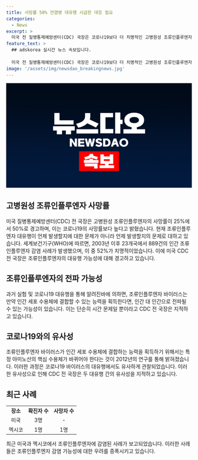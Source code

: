 ```yaml
---
title: 사망률 50% 전염병 대유행 시급한 대응 필요
categories:
  - News
excerpt: >
  미국 전 질병통제예방센터(CDC) 국장은 코로나19보다 더 치명적인 고병원성 조류인플루엔자의 위험을 경고했습니다. 고병원성 인플루엔자의 사망률은 25%에서 50%로, 코로나19 사망률인 0.6%보다 훨씬 높은 수준이며, 레드필드 국장은 조류인플루엔자 대유행이 언제든 일어날 수 있는 잠재적 위험성을 강조했습니다. 또한, 과거 실험과 코로나19 대유행을 통해 조류인플루엔자가 사람 간에 전염될 수 있는 가능성을 지적했으며, 과학자들은 이러한 바이러스의 변이에 대해 경고하고 있습니다.
feature_text: >
  ## adskorea 실시간 뉴스 속보입니다.

  미국 전 질병통제예방센터(CDC) 국장은 코로나19보다 더 치명적인 고병원성 조류인플루엔자의 위험을 경고했습니다. 고병원성 인플루엔자의 사망률은 25%에서 50%로, 코로나19 사망률인 0.6%보다 훨씬 높은 수준이며, 레드필드 국장은 조류인플루엔자 대유행이 언제든 일어날 수 있는 잠재적 위험성을 강조했습니다. 또한, 과거 실험과 코로나19 대유행을 통해 조류인플루엔자가 사람 간에 전염될 수 있는 가능성을 지적했으며, 과학자들은 이러한 바이러스의 변이에 대해 경고하고 있습니다.
image: '/assets/img/newsdao_breakingnews.jpg'
---
```


<p><img src="/assets/img/newsdao_breakingnews.jpg" alt="adskorea 속보" /></p>

<h2 data-ke-size="size26">고병원성 조류인플루엔자 사망률</h2>

<p data-ke-size="size16">미국 질병통제예방센터(CDC) 전 국장은 고병원성 조류인플루엔자의 사망률이 25%에서 50%로 경고하며, 이는 코로나19의 사망률보다 높다고 밝혔습니다. 현재 조류인플루엔자 대유행이 언제 발생할지에 대한 문제가 아니라 언제 발생할지의 문제로 대하고 있습니다. 세계보건기구(WHO)에 따르면, 2003년 이후 23개국에서 889건의 인간 조류인플루엔자 감염 사례가 발생했으며, 이 중 52%가 치명적이었습니다. 이에 미국 CDC 전 국장은 조류인플루엔자의 대유행 가능성에 대해 경고하고 있습니다.</p>

<h2 data-ke-size="size26">조류인플루엔자의 전파 가능성</h2>

<p data-ke-size="size16">과거 실험 및 코로나19 대유행을 통해 알려진바에 의하면, 조류인플루엔자 바이러스는 만약 인간 세포 수용체에 결합할 수 있는 능력을 획득한다면, 인간 대 인간으로 전파될 수 있는 가능성이 있습니다. 이는 단순히 시간 문제일 뿐이라고 CDC 전 국장은 지적하고 있습니다.</p>

<h2 data-ke-size="size26">코로나19와의 유사성</h2>

<p data-ke-size="size16">조류인플루엔자 바이러스가 인간 세포 수용체에 결합하는 능력을 획득하기 위해서는 특정 아미노산의 핵심 수용체가 바뀌어야 한다는 것이 2012년의 연구를 통해 밝혀졌습니다. 이러한 과정은 코로나19 바이러스의 대유행에서도 유사하게 관찰되었습니다. 이러한 유사성으로 인해 CDC 전 국장은 두 대유행 간의 유사성을 지적하고 있습니다.</p>

<h2 data-ke-size="size26">최근 사례</h2>

<table>
    <tbody>
        <tr>
            <td style="text-align: center; height: 17px;"><b>장소</b></td>
            <td style="text-align: center; height: 17px;"><b>확진자 수</b></td>
            <td style="text-align: center; height: 17px;"><b>사망자 수</b></td>
        </tr>
        <tr>
            <td style="text-align: center; height: 17px;">미국</td>
            <td style="text-align: center; height: 17px;">3명</td>
            <td style="text-align: center; height: 17px;">-</td>
        </tr>
        <tr>
            <td style="text-align: center; height: 17px;">멕시코</td>
            <td style="text-align: center; height: 17px;">1명</td>
            <td style="text-align: center; height: 17px;">1명</td>
        </tr>
    </tbody>
</table>

<p data-ke-size="size16">최근 미국과 멕시코에서 조류인플루엔자에 감염된 사례가 보고되었습니다. 이러한 사례들은 조류인플루엔자 감염 가능성에 대한 우려를 증폭시키고 있습니다. </p>

